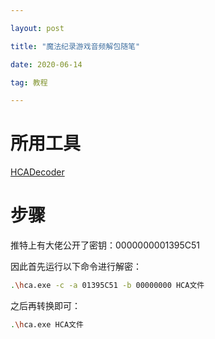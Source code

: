 ```yaml
---

layout: post

title: "魔法纪录游戏音频解包随笔"

date: 2020-06-14

tag: 教程

---
```






# 所用工具

[HCADecoder](https://github.com/Nyagamon/HCADecoder)



# 步骤

推特上有大佬公开了密钥：0000000001395C51

因此首先运行以下命令进行解密：

```bash
.\hca.exe -c -a 01395C51 -b 00000000 HCA文件
```

之后再转换即可：

```bash
.\hca.exe HCA文件
```

